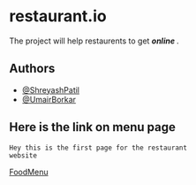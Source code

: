 # restaurant.io
The project will help restaurents to get <b><i> online </i></b>.

## Authors

- [@ShreyashPatil](https://www.github.com/shreyashpatil2002)
- [@UmairBorkar](https://github.com/uborkar)


## Here is the link on menu page

```
Hey this is the first page for the restaurant
website
```
[FoodMenu](https://shreyashpatil2002.github.io/restaurant.io/customer/menus/)
